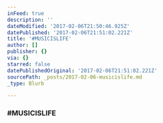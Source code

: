 ```yaml
---
inFeed: true
description: ''
dateModified: '2017-02-06T21:50:46.925Z'
datePublished: '2017-02-06T21:51:02.221Z'
title: '#MUSICISLIFE'
author: []
publisher: {}
via: {}
starred: false
datePublishedOriginal: '2017-02-06T21:51:02.221Z'
sourcePath: _posts/2017-02-06-musicislife.md
_type: Blurb

---
```

### \#MUSICISLIFE